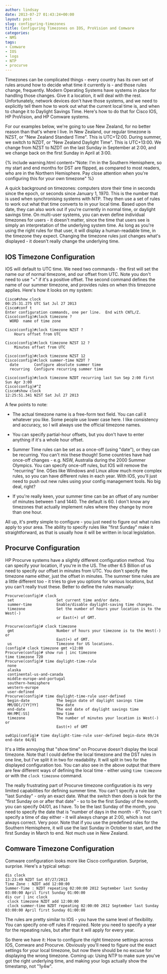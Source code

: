 ```yaml
---
author: lindsay
date: 2013-07-27 01:43:24+00:00
layout: post
slug: configuring-timezones
title: Configuring Timezones on IOS, ProVision and Comware
categories:
- NMS
tags:
- Comware
- IOS
- logs
- NTP
- procurve
---
```


Timezones can be complicated things - every country has its own set of rules around how to decide what time it currently is - and those rules change, frequently. Modern Operating Systems have systems in place for handling those changes. Give it a location, it will deal with the rest. Unfortunately, network devices don't have those systems, and we need to explicitly tell them how to work out what the current local time is, and when to change it to Daylight Savings Time. Here's how to do that for Cisco IOS, HP ProVision, and HP Comware systems.

For our examples below, we're going to use New Zealand, for no better reason than that's where I live. In New Zealand, our regular timezone is NZST, or "New Zealand Standard Time". This is UTC+12:00. During summer, we switch to NZDT, or "New Zealand Daylight Time". This is UTC+13:00. We change from NZST to NZDT on the last Sunday in September at 2:00, and we change back on the first Sunday in April at 3:00.

{% include warning.html content="Note: I'm in the Southern Hemisphere, so my start and end months for DST are flipped, as compared to most readers, who are in the Northern Hemisphere. Pay close attention when you're configuring this for your own timezone" %}


A quick background on timezones: computers store their time in seconds since the epoch, or seconds since January 1, 1970. This is the number that is used when synchronising systems with NTP. They then use a set of rules to work out what that time converts to in your local time. Based upon the date, they can also work out if you're currently in normal time, or daylight savings time. On multi-user systems, you can even define individual timezones for users - it doesn't matter, since the time that users see is simply an interpretation of the underlying system time. As long as you're using the right rules for that user, it will display a human-readable time, in the timezone they expect. Changing the timezone rules just changes what's displayed - it doesn't really change the underlying time.



## IOS Timezone Configuration



IOS will default to UTC time. We need two commands - the first will set the name our of normal timezone, and our offset from UTC. Note you don't need to use "+" if it's a positive offset. The second command defines the name of our summer timezone, and provides rules on when this timezone applies. Here's how it looks on my system:


```text
Cisco#show clock
00:25:31.275 UTC Sat Jul 27 2013
Cisco#conf t
Enter configuration commands, one per line.  End with CNTL/Z.
Cisco(config)#clock timezone ?
  WORD  name of time zone

Cisco(config)#clock timezone NZST ?
    Hours offset from UTC

Cisco(config)#clock timezone NZST 12 ?
    Minutes offset from UTC

Cisco(config)#clock timezone NZST 12 
Cisco(config)#clock summer-time NZDT ?
  date       Configure absolute summer time
  recurring  Configure recurring summer time

Cisco(config)#clock timezone NZDT recurring last Sun Sep 2:00 first Sun Apr 3:00
Cisco(config)#^Z
Cisco#show clock
12:25:51.341 NZST Sat Jul 27 2013
```


A few points to note:


  * The actual timezone name is a free-form text field. You can call it whatever you like. Some people use lower case here. I like consistency and accuracy, so I will always use the official timezone names.

  * You can specify partial-hour offsets, but you don't have to enter anything if it's a whole hour offset.

  * Summer Time rules can be set as a once-off (using "date"), or they can be recurring. You can't mix these though! Some countries have had once-off changes - e.g. NSW, Australia during the 2000 Summer Olympics. You can specify once-off rules, but IOS will remove the "recurring" line. OSes like Windows and Linux allow much more complex rules, so you can have different rules in each year. With IOS, you'll just need to push out new rules using your config management tools. No big deal, right?

  * If you're really keen, your summer time can be an offset of any number of minutes between 1 and 1440. The default is 60. I don't know any timezones that actually implement rules where they change by more than one hour.


All up, it's pretty simple to configure - you just need to figure out what rules apply to your area. The ability to specify rules like "first Sunday" make it straightforward, as that is usually how it will be written in local legislation.


## Procurve Configuration


HP Procurve systems have a slightly different configuration method. You can specify your location, if you're in the US. The other 6.5 Billion of us need to specify our offset in minutes from UTC. You don't specify the timezone name either, just the offset in minutes. The summer time rules are a little different too - it tries to give you options for various locations, but you can't really trust these. Better to define the rules manually:


```text
Procurve(config)# clock
 set                   Set current time and/or date.
 summer-time           Enable/disable daylight-saving time changes.
 timezone              Set the number of hours your location is to the West(-)
                       or East(+) of GMT.

Procurve(config)# clock timezone
 gmt                   Number of hours your timezone is to the West(-) or
                       East(+) of GMT.
 us                    Timezone for US locations.
(config)# clock timezone gmt +12:00
Procurve(config)# show run | inc timezone
time timezone 720
Procurve(config)# time daylight-time-rule
 none
 alaska
 continental-us-and-canada
 middle-europe-and-portugal
 southern-hemisphere
 western-europe
 user-defined
Procurve(config)# time daylight-time-rule user-defined
 begin-date            The begin date of daylight savings time
 MM/DD[/[YY]YY]        New date
 end-date              The end date of daylight savings time
 HH:MM[:SS]            New time
 timezone              The number of minutes your location is West(-) or
                       East(+) of GMT

sw01pi(config)# time daylight-time-rule user-defined begin-date 09/24 end-date 04/01
```


It's a little annoying that "show time" on Procurve doesn't display the local timezone. Note that I could define the local timezone and the DST rules in one line, but I've split it in two for readability. It will split in two for the displayed configuration too. You can also see in the above output that there are few different ways of defining the local time - either using `time timezone` or with the `clock timezone` command.

The really frustrating part of Procurve timezone configuration is its very limited capabilities for defining summer time. You can't specify a rule like "last Sunday" - only an exact date. What the switch then does is look for the "first Sunday on or after that date" - so to be the first Sunday of the month, you can specify 04/01, as I have. To be the last Sunday of the month, you need to specify the date that is "number of days in the month - 6". You can't specify a time of day either - it will always change at 2:00, which is not always correct. Very poor. Note that if you use the predefined rules for the Southern Hemisphere, it will use the last Sunday in October to start, and the first Sunday in March to end. Not much use in New Zealand.


## Comware Timezone Configuration


Comware configuration looks more like Cisco configuration. Surprise, surprise. Here's a typical setup:


```text
dis clock
13:23:49 NZDT Sat 07/27/2013
Time Zone : NZDT add 12:00:00
Summer-Time : NZDT repeating 02:00:00 2012 September last Sunday 03:00:00 April first Sunday 01:00:00
dis cur | inc clock
 clock timezone NZDT add 12:00:00
 clock summer-time NZDT repeating 02:00:00 2012 September last Sunday 03:00:00 April first Sunday 01:00:00
```

The rules are pretty similar to IOS - you have the same level of flexibility. You can specify one-off rules if required. Note you need to specify a year for the repeating rules, but after that it will apply for every year.

So there we have it: How to configure the right timezone settings across IOS, Comware and Procurve. Obviously you'll need to figure out the exact settings for your local timezone, but now there should be no excuse for displaying the wrong timezone. Coming up: Using NTP to make sure you've got the right underlying time, and making your logs actually show the timestamp, not "1y4w".
